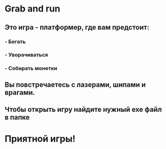 # Grab and run
## Это игра - платформер, где вам предстоит:
### - Бегать
### - Уворачиваться
### - Собирать монетки
## Вы повстречаетесь с лазерами, шипами и врагами.
## Чтобы открыть игру найдите нужный exe файл в папке
# Приятной игры!
